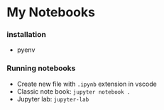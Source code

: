 # My Notebooks

### installation

- pyenv

### Running notebooks

- Create new file with `.ipynb` extension in vscode
- Classic note book: `jupyter notebook .`
- Jupyter lab: `jupyter-lab`
